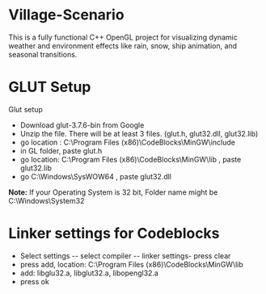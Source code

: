 # Village-Scenario
This is a fully functional C++ OpenGL project for visualizing dynamic weather and environment effects like rain, snow, ship animation, and seasonal transitions.



# **GLUT Setup**

Glut setup
-  Download glut-3.7.6-bin from Google
-  Unzip the file. There will be at least 3 files. (glut.h, glut32.dll, glut32.lib)
-  go location : C:\Program Files (x86)\CodeBlocks\MinGW\include
-  in GL folder, paste glut.h
- go location: C:\Program Files (x86)\CodeBlocks\MinGW\lib
, paste glut32.lib
- go C:\Windows\SysWOW64 , paste glut32.dll
  
**Note:** If your Operating System is 32 bit, Folder name might be
C:\Windows\System32

# **Linker settings for Codeblocks**
- Select settings -- select compiler -- linker settings- press clear
- press add, location: C:\Program Files (x86)\CodeBlocks\MinGW\lib
- add: libglu32.a, libglut32.a, libopengl32.a
- press ok
